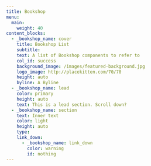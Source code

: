 ```yaml
---
title: Bookshop
menu:
  main:
    weight: 40
content_blocks:
  - _bookshop_name: cover
    title: Bookshop List
    subtitle:
    text: A list of Bookshop components to refer to
    col_id: success
    background_image: /images/featured-background.jpg
    logo_image: http://placekitten.com/70/70
    height: auto
    byline: A Byline
  - _bookshop_name: lead
    color: primary
    height: auto
    text: This is a lead section. Scroll down?
  - _bookshop_name: section
    text: Inner text
    color: light
    height: auto
    type:
    link_down:
      - _bookshop_name: link_down
        color: warning
        id: nothing
---
```

